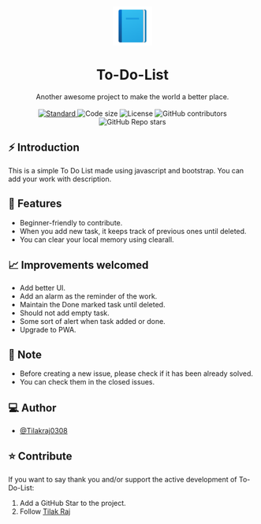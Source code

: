 <p align="center">
  <a href="https://github.com/iamsahebgiri/add-readme">
    <img alt="To-Do-List" height="80" src="https://raw.githubusercontent.com/iamsahebgiri/add-readme/main/static/add-readme.png">
  </a>
</p>
<h1 align="center">To-Do-List</h1>

<div align="center">
Another awesome project to make the world a better place.
</div>

<br />

<div align="center">
  <a href="https://standardjs.com">
    <img src="https://img.shields.io/badge/code%20style-standard-brightgreen.svg?style=flat-square"
      alt="Standard" />
  </a>
  
  <img src="https://img.shields.io/github/languages/code-size/Tilakraj0308/To-Do-List?style=flat-square" alt="Code size" />

  <img src="https://img.shields.io/github/license/Tilakraj0308/To-Do-List?style=flat-square" alt="License" />

  <img alt="GitHub contributors" src="https://img.shields.io/github/contributors/Tilakraj0308/To-Do-List?style=flat-square">

  <img alt="GitHub Repo stars" src="https://img.shields.io/github/stars/Tilakraj0308/To-Do-List?style=social">
</div>

## ⚡️ Introduction

This is a simple To Do List made using javascript and bootstrap.
You can add your work with description.

## 🎯 Features

- Beginner-friendly to contribute.
- When you add new task, it keeps track of previous ones until deleted.
- You can clear your local memory using clearall.

##  📈 Improvements welcomed

- Add better UI.
- Add an alarm as the reminder of the work.
- Maintain the Done marked task until deleted.
- Should not add empty task.
- Some sort of alert when task added or done.
- Upgrade to PWA.

## 📝 Note
- Before creating a new issue, please check if it has been already solved.
- You can check them in the closed issues.


## ‎‍💻 Author

- [@Tilakraj0308](https://github.com/Tilakraj0308)

## ⭐️ Contribute

If you want to say thank you and/or support the active development of To-Do-List:

1. Add a GitHub Star to the project.
2. Follow [Tilak Raj](https://github.com/Tilakraj0308)

<!-- ## 🧾 License

MIT License Copyright (c) 2022 [John Doe](https://github.com/Tilakraj0308). -->
